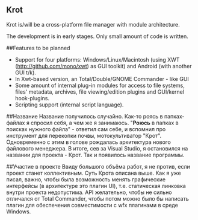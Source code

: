 ﻿Krot
---

Krot is/will be a cross-platform file manager with module architecture.

The development is in early stages. Only small amount of code is written.

##Features to be planned
* Support for four platforms: Windows/Linux/Macintosh (using XWT (http://github.com/mono/xwt) as GUI toolkit) and Android (with another GUI t/k).
* In Xwt-based version, an Total/Double/GNOME Commander - like GUI
* Some amount of internal plug-in modules for access to file systems, files' metadata, archives, file viewing/edition plugins and GUI/kernel hook-plugins.
* Scripting support (internal script language).

##Название
Название получилось случайно. Как-то роясь в папках-файлах я спросил себя, а чем же я занимаюсь. "**Роюсь** в папках в поисках нужного файла" - ответил сам себе, и вспомнил про инструмент для перекопки почвы, мотокультиватор "Крот". Одновременно с этим в голове рождалась архитектура нового файлового менеджера. В итоге, сев за Visual Studio, я остановился на названии для проекта - Крот. Так и появилось название программы.

##Участие в проекте
Ввиду большого объёма работ, я не против, если проект станет коллективным. Суть Крота описана выше. Как я уже писал, важно, чтобы была возможность менять графические интерфейсы (в архитектуре это плагин UI), т.е. статическая линковка внутри проекта недопустима. API желательно, чтобы не сильно отличался от Total Commander, чтобы потом можно было бы написать плагин для обеспечения совместимости с wfx плагинами в среде Windows.